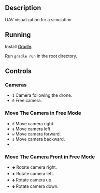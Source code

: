 ## Description

UAV visualization for a simulation.

## Running
Install [Gradle](https://gradle.org/).

Run `gradle run` in the root directory.

## Controls

### Cameras
- `1` Camera following the drone.
- `0` Free camera.

### Move The Camera in Free Mode
- `d` Move camera right.
- `a` Move camera left.
- `w` Move camera forward.
- `s` Move camera backward.
- 
### Move The Camera Front in Free Mode
 - `🢂` Rotate camera right.
 - `🡸` Rotate camera left.
 - `🡹` Rotate camera up.
 - `🢃` Rotate camera down.
 
